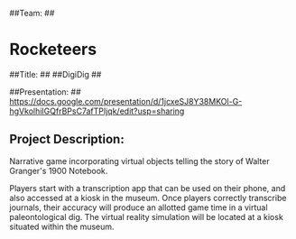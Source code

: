 
##Team: ##
# Rocketeers

##Title: ##
##DigiDig ##

##Presentation: ##
https://docs.google.com/presentation/d/1jcxeSJ8Y38MKOl-G-hgVkolhiIGQfrBPsC7afTPIjqk/edit?usp=sharing

## Project Description: ##
Narrative game incorporating virtual objects telling the story of Walter Granger's 1900 Notebook. 

Players start with a transcription app that can be used on their phone, and also accessed at a kiosk in the museum.  Once players correctly transcribe journals, their accuracy will produce an allotted game time in a virtual paleontological dig.  The virtual reality simulation will be located at a kiosk situated within the museum.
